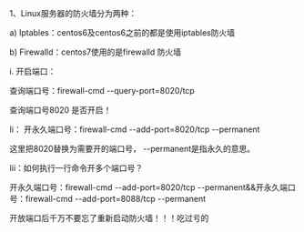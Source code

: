 1、Linux服务器的防火墙分为两种：

a) Iptables：centos6及centos6之前的都是使用iptables防火墙

 

b) Firewalld：centos7使用的是firewalld 防火墙

 

i. 开启端口：

查询端口号：firewall-cmd --query-port=8020/tcp

查询端口号8020 是否开启！

 

Ii：	开永久端口号：firewall-cmd --add-port=8020/tcp --permanent

这里把8020替换为需要开的端口号， --permanent是指永久的意思。

 

Iii：如何执行一行命令开多个端口号？

开永久端口号：firewall-cmd --add-port=8020/tcp --permanent&&开永久端口号：firewall-cmd --add-port=8088/tcp --permanent

 

开放端口后千万不要忘了重新启动防火墙！！！吃过亏的